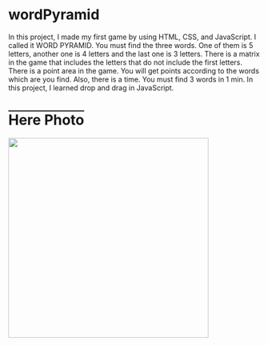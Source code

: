 # wordPyramid
In this project, I made my first game by using HTML, CSS, and JavaScript. I called it WORD PYRAMID. You must find the three words. One of them is 5 letters, another one is 4 letters and the last one is 3 letters. There is a matrix in the game that includes the letters that do not include the first letters. There is a point area in the game. You will get points according to the words which are you find. Also, there is a time. You must find 3 words in 1 min. In this project, I learned drop and drag in JavaScript.
<h1 style="text-decoration: overline;">Here Photo</h1>
<img src="https://github.com/bayramcinar/wordPyramid/assets/99193151/129d07e2-ec12-4c6c-a893-df2d815762a3" style="width: 400px;">


